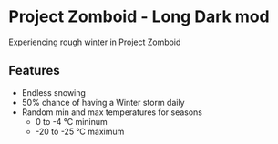 # Project Zomboid - Long Dark mod

Experiencing rough winter in Project Zomboid

## Features

- Endless snowing
- 50% chance of having a Winter storm daily
- Random min and max temperatures for seasons
  - 0 to -4 °C mininum
  - -20 to -25 °C maximum
